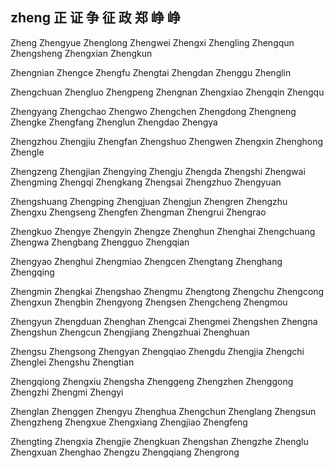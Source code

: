 zheng  正 证 争 征 政 郑 峥 峥
---

Zheng Zhengyue Zhenglong Zhengwei Zhengxi Zhengling Zhengqun Zhengsheng Zhengxian Zhengkun

Zhengnian Zhengce Zhengfu Zhengtai Zhengdan Zhenggu Zhenglin

Zhengchuan Zhengluo Zhengpeng Zhengnan Zhengxiao Zhengqin Zhengqu

Zhengyang Zhengchao Zhengwo Zhengchen Zhengdong Zhengneng Zhengke Zhengfang Zhenglun Zhengdao Zhengya

Zhengzhou Zhengjiu Zhengfan Zhengshuo Zhengwen Zhengxin Zhenghong Zhengle

Zhengzeng Zhengjian Zhengying Zhengju Zhengda Zhengshi Zhengwai Zhengming Zhengqi Zhengkang Zhengsai Zhengzhuo Zhengyuan

Zhengshuang Zhengping Zhengjuan Zhengjun Zhengren Zhengzhu Zhengxu Zhengseng Zhengfen Zhengman Zhengrui Zhengrao 

Zhengkuo Zhengye Zhengyin Zhengze Zhenghun Zhenghai Zhengchuang Zhengwa Zhengbang Zhengguo Zhengqian

Zhengyao Zhenghui Zhengmiao Zhengcen Zhengtang Zhenghang Zhengqing

Zhengmin Zhengkai Zhengshao Zhengmu Zhengtong Zhengchu Zhengcong Zhengxun Zhengbin Zhengyong Zhengsen Zhengcheng Zhengmou

Zhengyun Zhengduan Zhenghan Zhengcai Zhengmei Zhengshen Zhengna Zhengshun Zhengcun Zhengjiang Zhengzhuai Zhenghuan

Zhengsu Zhengsong Zhengyan Zhengqiao Zhengdu Zhengjia Zhengchi Zhenglei Zhengshu Zhengtian

Zhengqiong Zhengxiu Zhengsha Zhenggeng Zhengzhen Zhenggong Zhengzhi Zhengmi Zhengyi

Zhenglan Zhenggen Zhengyu Zhenghua Zhengchun Zhenglang Zhengsun Zhengzheng Zhengxue Zhengxiang Zhengjiao Zhengfeng

Zhengting Zhengxia Zhengjie Zhengkuan Zhengshan Zhengzhe Zhenglu Zhengxuan Zhenghao Zhengzu Zhengqiang Zhengrong 
